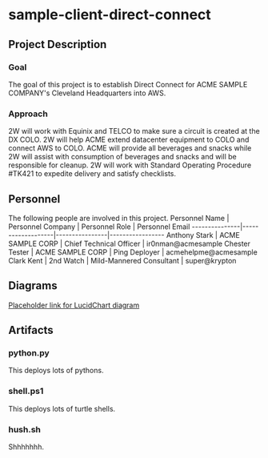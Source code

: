 # sample-client-direct-connect

## Project Description
### Goal
The goal of this project is to establish Direct Connect for ACME SAMPLE COMPANY's Cleveland Headquarters into AWS.
### Approach
2W will work with Equinix and TELCO to make sure a circuit is created at the DX COLO.  2W will help ACME extend datacenter equipment to COLO and connect AWS to COLO.
ACME will provide all beverages and snacks while 2W will assist with consumption of beverages and snacks and will be responsible for cleanup.
2W will work with Standard Operating Procedure #TK421 to expedite delivery and satisfy checklists.

## Personnel
The following people are involved in this project.
Personnel Name | Personnel Company | Personnel Role | Personnel Email
---------------|-------------------|----------------|-----------------
Anthony Stark | ACME SAMPLE CORP | Chief Technical Officer | ir0nman@acmesample
Chester Tester | ACME SAMPLE CORP | Ping Deployer | acmehelpme@acmesample
Clark Kent | 2nd Watch | Mild-Mannered Consultant | super@krypton

## Diagrams
[Placeholder link for LucidChart diagram](https://www.lucidchart.com)

## Artifacts

### python.py
This deploys lots of pythons.

### shell.ps1
This deploys lots of turtle shells.

### hush.sh
Shhhhhhh.
